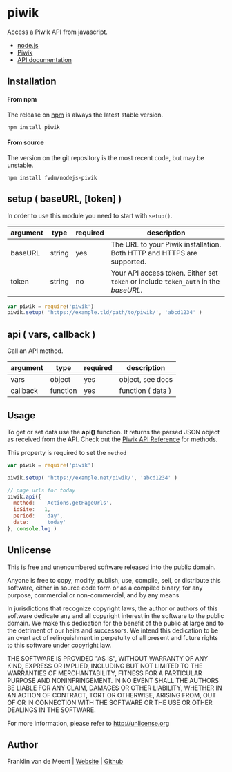 piwik
=====

Access a Piwik API from javascript.

* [node.js](http://nodejs.org/)
* [Piwik](http://piwik.org/)
* [API documentation](http://developer.piwik.org/api-reference/reporting-api-introduction)


Installation
------------

#### From npm

The release on [npm](https://npmjs.org/package/piwik) is always the latest stable version.

`npm install piwik`


#### From source

The version on the git repository is the most recent code, but may be unstable.

`npm install fvdm/nodejs-piwik`


setup ( baseURL, [token] )
-----

In order to use this module you need to start with `setup()`.

argument | type   | required | description
-------- | ------ | -------- | -----------
baseURL  | string | yes      | The URL to your Piwik installation. Both HTTP and HTTPS are supported.
token    | string | no       | Your API access token. Either set `token` or include `token_auth` in the *baseURL*.


```js
var piwik = require('piwik')
piwik.setup( 'https://example.tld/path/to/piwik/', 'abcd1234' )
```


api ( vars, callback )
---

Call an API method.


argument | type     | required | description
-------- | -------- | -------- | -----------------
vars     | object   | yes      | object, see docs
callback | function | yes      | function ( data )


Usage
-----

To get or set data use the **api()** function. It returns the parsed JSON object as received from the API.
Check out the [Piwik API Reference](http://piwik.org/docs/analytics-api/reference/) for methods.

This property is required to set the `method`


```js
var piwik = require('piwik')

piwik.setup( 'https://example.net/piwik/', 'abcd1234' )

// page urls for today
piwik.api({
  method:   'Actions.getPageUrls',
  idSite:   1,
  period:   'day',
  date:     'today'
}, console.log )
```


Unlicense
---------

This is free and unencumbered software released into the public domain.

Anyone is free to copy, modify, publish, use, compile, sell, or
distribute this software, either in source code form or as a compiled
binary, for any purpose, commercial or non-commercial, and by any
means.

In jurisdictions that recognize copyright laws, the author or authors
of this software dedicate any and all copyright interest in the
software to the public domain. We make this dedication for the benefit
of the public at large and to the detriment of our heirs and
successors. We intend this dedication to be an overt act of
relinquishment in perpetuity of all present and future rights to this
software under copyright law.

THE SOFTWARE IS PROVIDED "AS IS", WITHOUT WARRANTY OF ANY KIND,
EXPRESS OR IMPLIED, INCLUDING BUT NOT LIMITED TO THE WARRANTIES OF
MERCHANTABILITY, FITNESS FOR A PARTICULAR PURPOSE AND NONINFRINGEMENT.
IN NO EVENT SHALL THE AUTHORS BE LIABLE FOR ANY CLAIM, DAMAGES OR
OTHER LIABILITY, WHETHER IN AN ACTION OF CONTRACT, TORT OR OTHERWISE,
ARISING FROM, OUT OF OR IN CONNECTION WITH THE SOFTWARE OR THE USE OR
OTHER DEALINGS IN THE SOFTWARE.

For more information, please refer to <http://unlicense.org>


Author
------

Franklin van de Meent
| [Website](http://frankl.in)
| [Github](https://github.com/fvdm)
